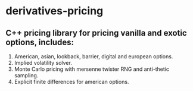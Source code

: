 # derivatives-pricing

## C++ pricing library for pricing vanilla and exotic options, includes:
1. American, asian, lookback, barrier, digital and european options.
2. Implied volatility solver.
3. Monte Carlo pricing with mersenne twister RNG and anti-thetic sampling.
4. Explicit finite differences for american options.
